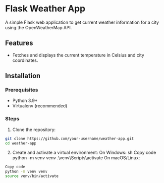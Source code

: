 # Flask Weather App

A simple Flask web application to get current weather information for a city using the OpenWeatherMap API.

## Features

- Fetches and displays the current temperature in Celsius and city coordinates.

## Installation

### Prerequisites

- Python 3.9+
- Virtualenv (recommended)

### Steps

1. Clone the repository:

```sh
git clone https://github.com/your-username/weather-app.git
cd weather-app
```
2. Create and activate a virtual environment:
On Windows:
sh
Copy code
python -m venv venv
.\venv\Scripts\activate
On macOS/Linux:
```sh
Copy code
python -m venv venv
source venv/bin/activate
